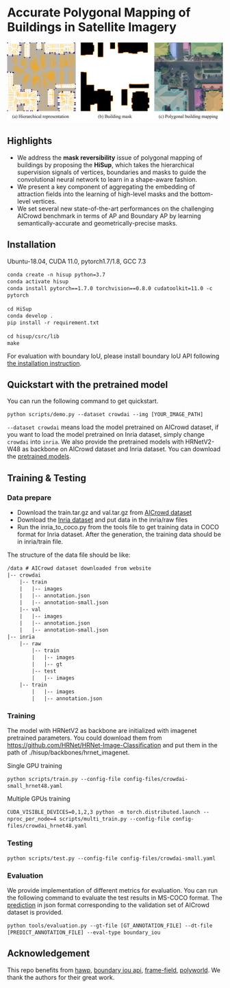 # Accurate Polygonal Mapping of Buildings in Satellite Imagery
![image](figures/teaser_git.png)
## Highlights
- We address the **mask reversibility** issue of polygonal mapping of buildings 
by proposing the **HiSup**, which takes the hierarchical supervision signals 
of vertices, boundaries and masks to guide the convolutional neural network to learn in a shape-aware fashion.
- We present a key component of aggregating the embedding of attraction fields into the learning of high-level masks and the bottom-level vertices.
- We set several new state-of-the-art performances on the challenging AICrowd benchmark in terms of AP and Boundary AP
by learning semantically-accurate and geometrically-precise masks.
## Installation
Ubuntu-18.04, CUDA 11.0, pytorch1.7/1.8, GCC 7.3
```
conda create -n hisup python=3.7
conda activate hisup
conda install pytorch==1.7.0 torchvision==0.8.0 cudatoolkit=11.0 -c pytorch

cd HiSup
conda develop .
pip install -r requirement.txt

cd hisup/csrc/lib
make
```
For evaluation with boundary IoU, please install boundary IoU API following [the installation instruction](https://github.com/bowenc0221/boundary-iou-api).

## Quickstart with the pretrained model
You can run the following command to get quickstart.
```
python scripts/demo.py --dataset crowdai --img [YOUR_IMAGE_PATH]
```
`--dataset crowdai` means load the model pretrained on AICrowd dataset, if you want to load the model pretrained on Inria dataset, simply change `crowdai` into `inria`.
We also provide the pretrained models with HRNetV2-W48 as backbone on AICrowd dataset and Inria dataset. You can download the [pretrained models](https://drive.google.com/drive/folders/1IYAuM08Cmqp6OzHKWFv0y-gplNe2E8t2).

## Training & Testing
### Data prepare
- Download the train.tar.gz and val.tar.gz from [AICrowd dataset](https://www.aicrowd.com/challenges/mapping-challenge-old)
- Download the [Inria dataset](https://project.inria.fr/aerialimagelabeling/) and put data in the inria/raw files
- Run the inria_to_coco.py from the tools file to get training data in COCO format for Inria dataset. After the generation,
the training data should be in inria/train file.

The structure of the data file should be like: 
```
/data # AICrowd dataset downloaded from website
|-- crowdai
    |-- train
    |   |-- images
    |   |-- annotation.json
    |   |-- annotation-small.json
    |-- val
    |   |-- images
    |   |-- annotation.json
    |   |-- annotation-small.json
|-- inria
    |-- raw
        |-- train
        |   |-- images
        |   |-- gt
        |-- test
        |   |-- images
    |-- train
        |   |-- images
        |   |-- annotation.json
```
### Training
The model with HRNetV2 as backbone are initialized with imagenet pretrained parameters. You could 
download them from https://github.com/HRNet/HRNet-Image-Classification and put them in the path of 
./hisup/backbones/hrnet_imagenet.

Single GPU training
```
python scripts/train.py --config-file config-files/crowdai-small_hrnet48.yaml 
```
Multiple GPUs training
```
CUDA_VISIBLE_DEVICES=0,1,2,3 python -m torch.distributed.launch --nproc_per_node=4 scripts/multi_train.py --config-file config-files/crowdai_hrnet48.yaml
``` 

### Testing 
```
python scripts/test.py --config-file config-files/crowdai-small.yaml
```
### Evaluation
We provide implementation of different metrics for evaluation. 
You can run the following command to evaluate the test results in MS-COCO format.
The [prediction](https://drive.google.com/drive/folders/1VgOqnWfCJxic1riOtq7tT96-8w58ss7g) in json format corresponding to the validation set of AICrowd dataset is provided.
```
python tools/evaluation.py --gt-file [GT_ANNOTATION_FILE] --dt-file [PREDICT_ANNOTATION_FILE] --eval-type boundary_iou
```

## Acknowledgement
This repo benefits from [hawp](https://github.com/cherubicXN/hawp), [boundary iou api](https://github.com/bowenc0221/boundary-iou-api),
[frame-field](https://github.com/Lydorn/Polygonization-by-Frame-Field-Learning), 
[polyworld](https://github.com/zorzi-s/PolyWorldPretrainedNetwork). We thank the authors for their great work.
